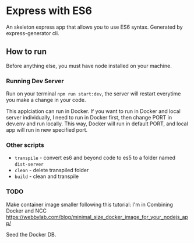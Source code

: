 # Express with ES6

An skeleton express app that allows you to use ES6 syntax. Generated by express-generator cli.

## How to run

Before anything else, you must have node installed on your machine.

### Running Dev Server

Run on your terminal `npm run start:dev`, the server will restart everytime you make a change in your code.

This applciation can run in Docker. If you want to run in Docker and local server individually, I need to run in Docker first, then change PORT in dev.env and run locally. This way, Docker will run in default PORT, and local app will run in new specified port.

### Other scripts

* `transpile` - convert es6 and beyond code to es5 to a folder named `dist-server`
* `clean` - delete transpiled folder
* `build` - clean and transpile

### TODO
Make container image smaller following this tutorial: I'm in Combining Docker and NCC
https://webbylab.com/blog/minimal_size_docker_image_for_your_nodejs_app/

Seed the Docker DB.
